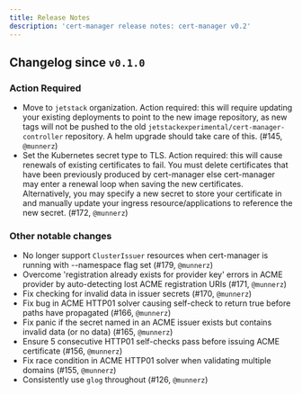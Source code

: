 ```yaml
---
title: Release Notes
description: 'cert-manager release notes: cert-manager v0.2'
---
```


## Changelog since `v0.1.0`
### Action Required
- Move to `jetstack` organization. Action required: this will require updating your existing deployments to point to the new image repository, as new tags will not be pushed to the old `jetstackexperimental/cert-manager-controller` repository. A helm upgrade should take care of this. (#145, `@munnerz`)
- Set the Kubernetes secret type to TLS. Action required: this will cause renewals of existing certificates to fail. You must delete certificates that have been previously produced by cert-manager else cert-manager may enter a renewal loop when saving the new certificates. Alternatively, you may specify a new secret to store your certificate in and manually update your ingress resource/applications to reference the new secret. (#172, `@munnerz`)

### Other notable changes
- No longer support `ClusterIssuer` resources when cert-manager is running with --namespace flag set (#179, `@munnerz`)
- Overcome 'registration already exists for provider key' errors in ACME provider by auto-detecting lost ACME registration URIs (#171, `@munnerz`)
- Fix checking for invalid data in issuer secrets (#170, `@munnerz`)
- Fix bug in ACME HTTP01 solver causing self-check to return true before paths have propagated (#166, `@munnerz`)
- Fix panic if the secret named in an ACME issuer exists but contains invalid data (or no data) (#165, `@munnerz`)
- Ensure 5 consecutive HTTP01 self-checks pass before issuing ACME certificate (#156, `@munnerz`)
- Fix race condition in ACME HTTP01 solver when validating multiple domains (#155, `@munnerz`)
- Consistently use `glog` throughout (#126, `@munnerz`)
